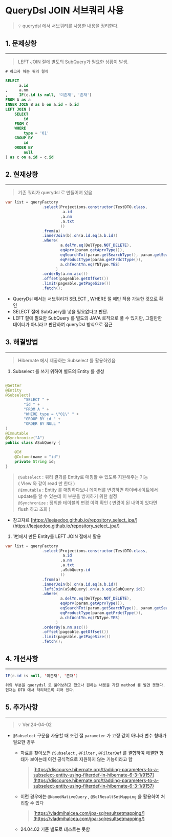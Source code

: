 # QueryDsl JOIN 서브쿼리 사용

> 💡 querydsl 에서 서브쿼리를 사용한 내용을 정리한다.
> 

## 1. 문제상황

---

> LEFT JOIN 절에 별도의 SubQuery가 필요한 상황이 발생.
> 

```sql
# 하고자 하는 쿼리 형식

SELECT 
	  a.id
, 	  a.nm
,	  IF(c.id is null, '미존재', '존재')
FROM A as a
INNER JOIN B as b on a.id = b.id
LEFT JOIN (
	SELECT
		id
	FROM C
	WHERE 
		type = '01'
	GROUP BY 
		id
	ORDER BY  
		null
) as c on a.id = c.id
```

## 2. 현재상황

---

> 기존 쿼리가 querydsl 로 만들어져 있음
> 

```java
var list = queryFactory
			    .select(Projections.constructor(TestDTO.class,
			             a.id
			            ,a.nm
			            ,a.txt
			            ))
			    .from(a)
			    .innerJoin(b).on(a.id.eq(a.b.id))
			    .where(
			            a.delYn.eq(DelType.NOT_DELETE),
			            eqAprv(param.getAprvType()),
			            eqSearchTxt(param.getSearchType(), param.getSearchTxt()),
			            eqProductType(param.getPrdctType()),
			            a.chfAcntYn.eq(YNType.YES)
			          )
			    .orderBy(a.nm.asc())
			    .offset(pageable.getOffset())
			    .limit(pageable.getPageSize())
			    .fetch();
```

- QueryDsl 에서는 서브쿼리가 SELECT , WHERE 절 에만 적용 가능한 것으로 확인
- SELECT 절에 SubQuery를 넣을 필요없다고 판단.
- LEFT 절에 필요한 SubQuery 를 별도의 JAVA 로직으로 풀 수 있지만, 그럴만한 데이터가
아니라고 판단하여 queryDsl 방식으로 접근

## 3. 해결방법

---

> Hibernate 에서 제공하는 Subselect 를 활용하였음
> 
1. Subselect 를 쓰기 위하여 별도의 Entity 를 생성

```java

@Getter
@Entity
@Subselect(
        "SELECT " +
        "id " +
        "FROM A " +
        "WHERE type = \"01\" " +
        "GROUP BY id " +
        "ORDER BY NULL "
)
@Immutable
@Synchronize("A")
public class ASubQuery {

    @Id
    @Column(name = "id")
    private String id;
}
```

> `@Subselect` : 쿼리 결과를 Entity로 매핑할 수 있도록 지원해주는 기능 <br>
>             ( VIew 와 같이 read 만 한다 ) <br>
> `@Immutable` : Entity 를 매핑하다보니 데이터를 변경하면 하이버네이트에서 update를 할 수 
>                       있는데 이 부분을 방지하기 위한 설정 <br>
> `@Synchronize` : 정의한 테이블의 변경 이력 확인 ( 변경이 된 내역이 있다면 flush 하고 조회 )
> 
- 참고자료
[https://leejaedoo.github.io/repository_select_jpa/](https://leejaedoo.github.io/repository_select_jpa/)

1. 1번에서 만든 Entity를 LEFT JOIN 절에서 활용

```java
var list = queryFactory
			    .select(Projections.constructor(TestDTO.class,
			             a.id
			            ,a.nm
			            ,a.txt
			            ,aSubQuery.id
			            ))
			    .from(a)
			    .innerJoin(b).on(a.id.eq(a.b.id))
          		.leftJoin(aSubQuery).on(a.b.eq(aSubQuery.id))
			    .where(
			            a.delYn.eq(DelType.NOT_DELETE),
			            eqAprv(param.getAprvType()),
			            eqSearchTxt(param.getSearchType(), param.getSearchTxt()),
			            eqProductType(param.getPrdctType()),
			            a.chfAcntYn.eq(YNType.YES)
			          )
			    .orderBy(a.nm.asc())
			    .offset(pageable.getOffset())
			    .limit(pageable.getPageSize())
			    .fetch();
```

## 4. 개선사항

---

```java
IF(c.id is null, '미존재', '존재')

위의 부분을 querydsl 로 풀어보려고 했으나 원하는 내용을 가진 method 를 발견 못했다.
현재는 DTO 에서 처리하도록 되어 있다.
```

## 5. 추가사항

---

> 💡 Ver.24-04-02
> 

- `@Subselect` 구문을 사용할 때 조건 절 `parameter` 가 고정 값이 아니라 변수 형태가 필요한 경우
    - 자료를 찾아보면 `@Subselect` , `@Filter` , `@FilterDef` 를 결합하여 해결한 형태가 보이는데
    이건 공식적으로 지원하지 않는 기능이라고 함
        
        > [https://discourse.hibernate.org/t/adding-parameters-to-a-subselect-entity-using-filterdef-in-hibernate-6-3-1/9157](https://discourse.hibernate.org/t/adding-parameters-to-a-subselect-entity-using-filterdef-in-hibernate-6-3-1/9157)
        > 
    - 이런 경우에는 `@NamedNativeQuery` , `@SqlResultSetMapping`  을 활용하여 처리할 수 있다
        
        > [https://vladmihalcea.com/jpa-sqlresultsetmapping/](https://vladmihalcea.com/jpa-sqlresultsetmapping/)
        > 
    - 24.04.02 기준 별도로 테스트는 못함